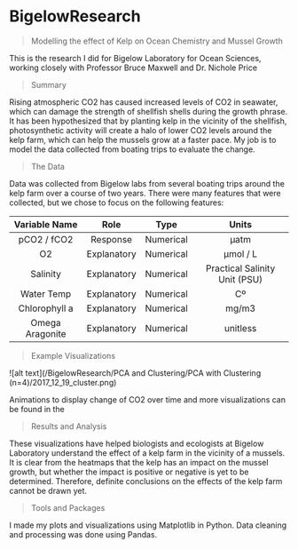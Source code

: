 # BigelowResearch
> Modelling the effect of Kelp on Ocean Chemistry and Mussel Growth

This is the research I did for Bigelow Laboratory for Ocean Sciences, working closely with Professor Bruce Maxwell and Dr. Nichole Price

> Summary

Rising atmospheric CO2 has caused increased levels of CO2 in seawater, which can damage the strength of shellfish shells during the growth phrase. It has been hypothesized that by planting kelp in the vicinity of the shellfish, photosynthetic activity will create a halo of lower CO2 levels around the kelp farm, which can help the mussels grow at a faster pace. My job is to model the data collected from boating trips to evaluate the change.

> The Data

Data was collected from Bigelow labs from several boating trips around the kelp farm over a course of two years. There were many features that were collected, but we chose to focus on the following features:


| Variable Name   | Role          | Type        | Units   |
|:---------------:|:-------------:|:-----------:|:-------:|
| pCO2 / fCO2     | Response      | Numerical   |µatm     |
| O2              | Explanatory   | Numerical   |µmol / L |
| Salinity        | Explanatory   | Numerical   |Practical Salinity Unit (PSU)        |
| Water Temp      | Explanatory   | Numerical   |Cº       |
| Chlorophyll a   | Explanatory   | Numerical   |mg/m3    |
| Omega Aragonite | Explanatory   | Numerical   |unitless |


> Example Visualizations

![alt text](/BigelowResearch/PCA and Clustering/PCA with Clustering (n=4)/2017_12_19_cluster.png)

Animations to display change of CO2 over time and more visualizations can be found in the 

> Results and Analysis

These visualizations have helped biologists and ecologists at Bigelow Laboratory understand the effect of a kelp farm in the vicinity of a mussels. It is clear from the heatmaps that the kelp has an impact on the mussel growth, but whether the impact is positive or negative is yet to be determined. Therefore, definite conclusions on the effects of the kelp farm cannot be drawn yet.

> Tools and Packages

I made my plots and visualizations using Matplotlib in Python. Data cleaning and processing was done using Pandas.
